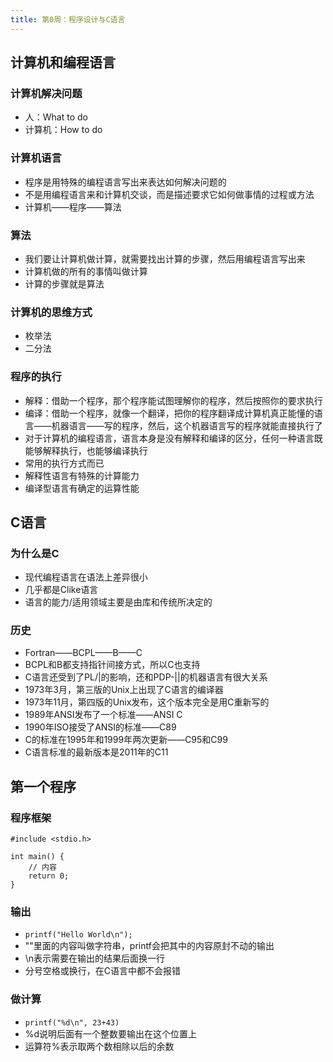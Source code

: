 ```yaml
---
title: 第0周：程序设计与C语言
---
```

## 计算机和编程语言

### 计算机解决问题

 - 人：What to do
 - 计算机：How to do

### 计算机语言

 - 程序是用特殊的编程语言写出来表达如何解决问题的
 - 不是用编程语言来和计算机交谈，而是描述要求它如何做事情的过程或方法
 - 计算机——程序——算法

### 算法

 - 我们要让计算机做计算，就需要找出计算的步骤，然后用编程语言写出来
 - 计算机做的所有的事情叫做计算
 - 计算的步骤就是算法

### 计算机的思维方式

 - 枚举法
 - 二分法

### 程序的执行

 - 解释：借助一个程序，那个程序能试图理解你的程序，然后按照你的要求执行
 - 编译：借助一个程序，就像一个翻译，把你的程序翻译成计算机真正能懂的语言——机器语言——写的程序，然后，这个机器语言写的程序就能直接执行了
 - 对于计算机的编程语言，语言本身是没有解释和编译的区分，任何一种语言既能够解释执行，也能够编译执行
 - 常用的执行方式而已
 - 解释性语言有特殊的计算能力
 - 编译型语言有确定的运算性能

## C语言
### 为什么是C

 - 现代编程语言在语法上差异很小
 - 几乎都是Clike语言
 - 语言的能力/适用领域主要是由库和传统所决定的

### 历史
 - Fortran——BCPL——B——C
 - BCPL和B都支持指针间接方式，所以C也支持
 - C语言还受到了PL/|的影响，还和PDP-||的机器语言有很大关系
 - 1973年3月，第三版的Unix上出现了C语言的编译器
 - 1973年11月，第四版的Unix发布，这个版本完全是用C重新写的
 - 1989年ANSI发布了一个标准——ANSI C
 - 1990年ISO接受了ANSI的标准——C89
 - C的标准在1995年和1999年两次更新——C95和C99
 - C语言标准的最新版本是2011年的C11

## 第一个程序
### 程序框架
```
#include <stdio.h>

int main() {
	// 内容
	return 0;
}
```
### 输出

 - `printf("Hello World\n");`
 - ""里面的内容叫做字符串，printf会把其中的内容原封不动的输出
 - \n表示需要在输出的结果后面换一行
 - 分号空格或换行，在C语言中都不会报错

### 做计算

 - `printf("%d\n", 23+43)`
 - %d说明后面有一个整数要输出在这个位置上
 - 运算符%表示取两个数相除以后的余数


